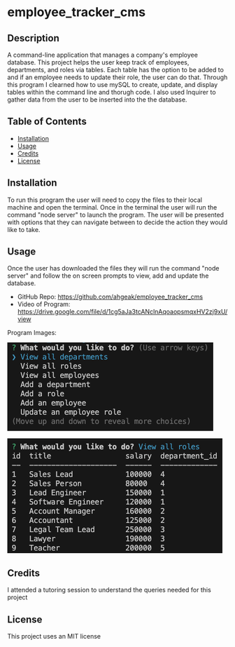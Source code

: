 # employee_tracker_cms

## Description

A command-line application that manages a company's employee database. This project helps the user keep track of employees, departments, and roles via tables. Each table has the option to be added to and if an employee needs to update their role, the user can do that. Through this program I clearned how to use mySQL to create, update, and display tables within the command line and thorugh code. I also used Inquirer to gather data from the user to be inserted into the the database.

## Table of Contents

- [Installation](#installation)
- [Usage](#usage)
- [Credits](#credits)
- [License](#license)

## Installation

To run this program the user will need to copy the files to their local machine and open the terminal. Once in the terminal the user will run the command "node server" to launch the program. The user will be presented with options that they can navigate between to decide the action they would like to take.

## Usage

Once the user has downloaded the files they will run the command "node server" and follow the on screen prompts to view, add and update the database.

- GitHub Repo: https://github.com/ahgeak/employee_tracker_cms
- Video of Program: https://drive.google.com/file/d/1cg5aJa3tcANclnAqoaopsmqxHV2zj9xU/view  

Program Images:

![program screenshot](./images/employee_tracker_screenshot.png)

![table screenshot](./images/role_table_screenshot.png)

## Credits

I attended a tutoring session to understand the queries needed for this project

## License

This project uses an MIT license
